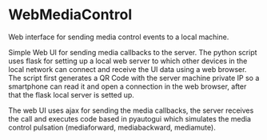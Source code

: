 # WebMediaControl
Web interface for sending media control events to a local machine.

Simple Web UI for sending media callbacks to the server. The python script uses flask for setting up a local web server to which other devices in the local network can connect and receive the UI data using a web browser. The script first generates a QR Code with the server machine private IP so a smartphone can read it and open a connection in the web browser, after that the flask local server is setted up. 

The web UI uses ajax for sending the media callbacks, the server receives the call and executes code based in pyautogui which simulates the media control pulsation (mediaforward, mediabackward, mediamute).
